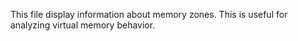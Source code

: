 This file display information about memory zones.  This is useful for analyzing virtual memory behavior.
